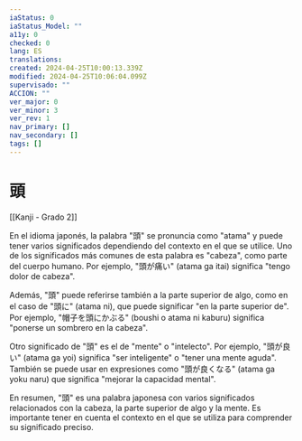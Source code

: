 ```yaml
---
iaStatus: 0
iaStatus_Model: ""
a11y: 0
checked: 0
lang: ES
translations: 
created: 2024-04-25T10:00:13.339Z
modified: 2024-04-25T10:06:04.099Z
supervisado: ""
ACCION: ""
ver_major: 0
ver_minor: 3
ver_rev: 1
nav_primary: []
nav_secondary: []
tags: []
---
```

# 頭

[[Kanji - Grado 2]]

En el idioma japonés, la palabra "頭" se pronuncia como "atama" y puede tener varios significados dependiendo del contexto en el que se utilice. Uno de los significados más comunes de esta palabra es "cabeza", como parte del cuerpo humano. Por ejemplo, "頭が痛い" (atama ga itai) significa "tengo dolor de cabeza".

Además, "頭" puede referirse también a la parte superior de algo, como en el caso de "頭に" (atama ni), que puede significar "en la parte superior de". Por ejemplo, "帽子を頭にかぶる" (boushi o atama ni kaburu) significa "ponerse un sombrero en la cabeza".

Otro significado de "頭" es el de "mente" o "intelecto". Por ejemplo, "頭が良い" (atama ga yoi) significa "ser inteligente" o "tener una mente aguda". También se puede usar en expresiones como "頭が良くなる" (atama ga yoku naru) que significa "mejorar la capacidad mental".

En resumen, "頭" es una palabra japonesa con varios significados relacionados con la cabeza, la parte superior de algo y la mente. Es importante tener en cuenta el contexto en el que se utiliza para comprender su significado preciso.
